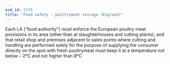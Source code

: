 ```yaml
---
esd_id: 2570
title: "Food safety - poultrymeat storage (England)"
---
```


Each LA (“food authority”) must enforce the European poultry meat provisions in its area (other than at slaughterhouses and cutting plants); and that retail shop and premises adjacent to sales points where cutting and handling are performed solely for the purpose of supplying the consumer directly on the spot with fresh poultrymeat must keep it at a temperature not below – 2ºC and not higher than 8ºC

